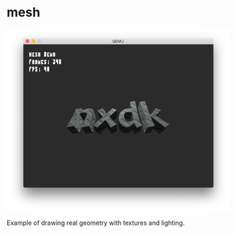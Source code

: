 mesh
====

![screenshot](screenshot.png)

Example of drawing real geometry with textures and lighting.
